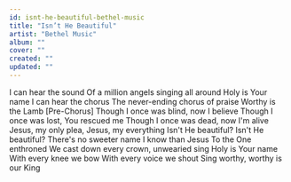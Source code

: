```yaml
---
id: isnt-he-beautiful-bethel-music
title: "Isn’t He Beautiful"
artist: "Bethel Music"
album: ""
cover: ""
created: ""
updated: ""
---
```


I can hear the sound
Of a million angels singing all around
Holy is Your name
I can hear the chorus
The never-ending chorus of praise
Worthy is the Lamb
[Pre-Chorus]
Though I once was blind, now I believe
Though I once was lost, You rescued me
Though I once was dead, now I'm alive
Jesus, my only plea, Jesus, my everything
Isn't He beautiful? Isn't He beautiful?
There's no sweeter name I know than Jesus
To the One enthroned
We cast down еvery crown, unwearied sing
Holy is Your namе
With every knee we bow
With every voice we shout
Sing worthy, worthy is our King
